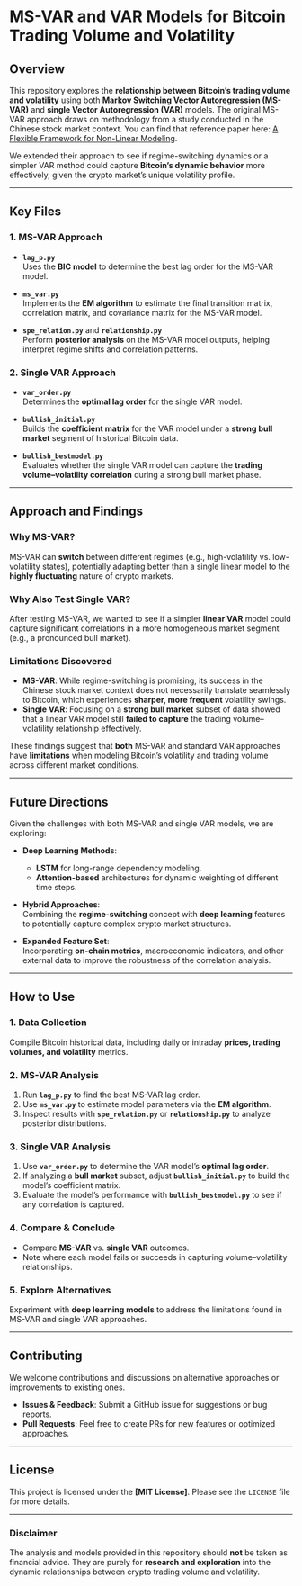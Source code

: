 # MS-VAR and VAR Models for Bitcoin Trading Volume and Volatility

## Overview
This repository explores the **relationship between Bitcoin’s trading volume and volatility** using both **Markov Switching Vector Autoregression (MS-VAR)** and **single Vector Autoregression (VAR)** models. The original MS-VAR approach draws on methodology from a study conducted in the Chinese stock market context. You can find that reference paper here: [A Flexible Framework for Non-Linear Modeling](https://www.sciencedirect.com/science/article/pii/S2666764923000413).

We extended their approach to see if regime-switching dynamics or a simpler VAR method could capture **Bitcoin’s dynamic behavior** more effectively, given the crypto market’s unique volatility profile.

---

## Key Files

### 1. MS-VAR Approach
- **`lag_p.py`**  
  Uses the **BIC model** to determine the best lag order for the MS-VAR model.  

- **`ms_var.py`**  
  Implements the **EM algorithm** to estimate the final transition matrix, correlation matrix, and covariance matrix for the MS-VAR model.  

- **`spe_relation.py`** and **`relationship.py`**  
  Perform **posterior analysis** on the MS-VAR model outputs, helping interpret regime shifts and correlation patterns.

### 2. Single VAR Approach
- **`var_order.py`**  
  Determines the **optimal lag order** for the single VAR model.  

- **`bullish_initial.py`**  
  Builds the **coefficient matrix** for the VAR model under a **strong bull market** segment of historical Bitcoin data.  

- **`bullish_bestmodel.py`**  
  Evaluates whether the single VAR model can capture the **trading volume–volatility correlation** during a strong bull market phase.

---

## Approach and Findings

### Why MS-VAR?
MS-VAR can **switch** between different regimes (e.g., high-volatility vs. low-volatility states), potentially adapting better than a single linear model to the **highly fluctuating** nature of crypto markets.

### Why Also Test Single VAR?
After testing MS-VAR, we wanted to see if a simpler **linear VAR** model could capture significant correlations in a more homogeneous market segment (e.g., a pronounced bull market).

### Limitations Discovered
- **MS-VAR**: While regime-switching is promising, its success in the Chinese stock market context does not necessarily translate seamlessly to Bitcoin, which experiences **sharper, more frequent** volatility swings.
- **Single VAR**: Focusing on a **strong bull market** subset of data showed that a linear VAR model still **failed to capture** the trading volume–volatility relationship effectively.

These findings suggest that **both** MS-VAR and standard VAR approaches have **limitations** when modeling Bitcoin’s volatility and trading volume across different market conditions.

---

## Future Directions
Given the challenges with both MS-VAR and single VAR models, we are exploring:

- **Deep Learning Methods**:
  - **LSTM** for long-range dependency modeling.
  - **Attention-based** architectures for dynamic weighting of different time steps.

- **Hybrid Approaches**:  
  Combining the **regime-switching** concept with **deep learning** features to potentially capture complex crypto market structures.

- **Expanded Feature Set**:  
  Incorporating **on-chain metrics**, macroeconomic indicators, and other external data to improve the robustness of the correlation analysis.

---

## How to Use

### 1. Data Collection
Compile Bitcoin historical data, including daily or intraday **prices, trading volumes, and volatility** metrics.

### 2. MS-VAR Analysis
1. Run **`lag_p.py`** to find the best MS-VAR lag order.  
2. Use **`ms_var.py`** to estimate model parameters via the **EM algorithm**.  
3. Inspect results with **`spe_relation.py`** or **`relationship.py`** to analyze posterior distributions.

### 3. Single VAR Analysis
1. Use **`var_order.py`** to determine the VAR model’s **optimal lag order**.  
2. If analyzing a **bull market** subset, adjust **`bullish_initial.py`** to build the model’s coefficient matrix.  
3. Evaluate the model’s performance with **`bullish_bestmodel.py`** to see if any correlation is captured.

### 4. Compare & Conclude
- Compare **MS-VAR** vs. **single VAR** outcomes.  
- Note where each model fails or succeeds in capturing volume–volatility relationships.

### 5. Explore Alternatives
Experiment with **deep learning models** to address the limitations found in MS-VAR and single VAR approaches.

---

## Contributing
We welcome contributions and discussions on alternative approaches or improvements to existing ones.

- **Issues & Feedback**: Submit a GitHub issue for suggestions or bug reports.  
- **Pull Requests**: Feel free to create PRs for new features or optimized approaches.

---

## License
This project is licensed under the **[MIT License]**. Please see the `LICENSE` file for more details.

---

### Disclaimer
The analysis and models provided in this repository should **not** be taken as financial advice. They are purely for **research and exploration** into the dynamic relationships between crypto trading volume and volatility.
